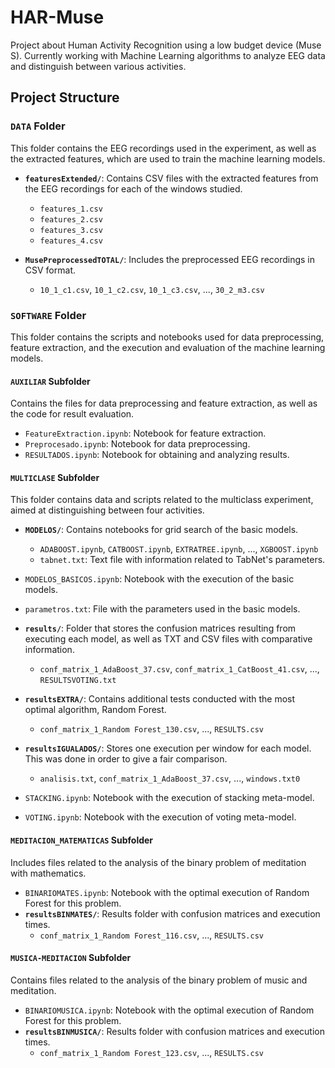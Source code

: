 # HAR-Muse
Project about Human Activity Recognition using a low budget device (Muse S). Currently working with Machine Learning algorithms to analyze EEG data and distinguish between various activities.

## Project Structure

### `DATA` Folder
This folder contains the EEG recordings used in the experiment, as well as the extracted features, which are used to train the machine learning models.

- **`featuresExtended/`**: Contains CSV files with the extracted features from the EEG recordings for each of the windows studied.
  - `features_1.csv`
  - `features_2.csv`
  - `features_3.csv`
  - `features_4.csv`

- **`MusePreprocessedTOTAL/`**: Includes the preprocessed EEG recordings in CSV format.
  - `10_1_c1.csv`, `10_1_c2.csv`, `10_1_c3.csv`, ..., `30_2_m3.csv`

### `SOFTWARE` Folder
This folder contains the scripts and notebooks used for data preprocessing, feature extraction, and the execution and evaluation of the machine learning models.

#### `AUXILIAR` Subfolder
Contains the files for data preprocessing and feature extraction, as well as the code for result evaluation.

- `FeatureExtraction.ipynb`: Notebook for feature extraction.
- `Preprocesado.ipynb`: Notebook for data preprocessing.
- `RESULTADOS.ipynb`: Notebook for obtaining and analyzing results.

#### `MULTICLASE` Subfolder
This folder contains data and scripts related to the multiclass experiment, aimed at distinguishing between four activities.

- **`MODELOS/`**: Contains notebooks for grid search of the basic models.
  - `ADABOOST.ipynb`, `CATBOOST.ipynb`, `EXTRATREE.ipynb`, ..., `XGBOOST.ipynb`
  - `tabnet.txt`: Text file with information related to TabNet's parameters.

- `MODELOS_BASICOS.ipynb`: Notebook with the execution of the basic models.
- `parametros.txt`: File with the parameters used in the basic models.
- **`results/`**: Folder that stores the confusion matrices resulting from executing each model, as well as TXT and CSV files with comparative information.
  - `conf_matrix_1_AdaBoost_37.csv`, `conf_matrix_1_CatBoost_41.csv`, ..., `RESULTSVOTING.txt`

- **`resultsEXTRA/`**: Contains additional tests conducted with the most optimal algorithm, Random Forest.
  - `conf_matrix_1_Random Forest_130.csv`, ..., `RESULTS.csv`

- **`resultsIGUALADOS/`**: Stores one execution per window for each model. This was done in order to give a fair comparison.
  - `analisis.txt`, `conf_matrix_1_AdaBoost_37.csv`, ..., `windows.txt0`

- `STACKING.ipynb`: Notebook with the execution of stacking meta-model.
- `VOTING.ipynb`: Notebook with the execution of voting meta-model.

#### `MEDITACION_MATEMATICAS` Subfolder
Includes files related to the analysis of the binary problem of meditation with mathematics.

- `BINARIOMATES.ipynb`: Notebook with the optimal execution of Random Forest for this problem.
- **`resultsBINMATES/`**: Results folder with confusion matrices and execution times.
  - `conf_matrix_1_Random Forest_116.csv`, ..., `RESULTS.csv`

#### `MUSICA-MEDITACION` Subfolder
Contains files related to the analysis of the binary problem of music and meditation.

- `BINARIOMUSICA.ipynb`: Notebook with the optimal execution of Random Forest for this problem.
- **`resultsBINMUSICA/`**: Results folder with confusion matrices and execution times.
  - `conf_matrix_1_Random Forest_123.csv`, ..., `RESULTS.csv`


